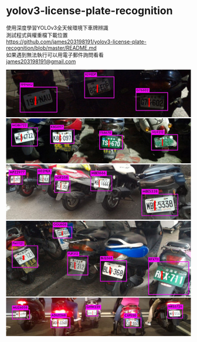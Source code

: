 ﻿# yolov3-license-plate-recognition
使用深度學習YOLOv3全天候環境下車牌辨識  
測試程式與權重檔下載位置  
https://github.com/james203198191/yolov3-license-plate-recognition/blob/master/README.md  
如果遇到無法執行可以用電子郵件詢問看看  
james203198191@gmail.com  

![ScreenShot](000104.jpg)
![ScreenShot](000132.jpg)
![ScreenShot](300209.jpg)
![ScreenShot](300225.jpg)
![ScreenShot](400041.jpg) 
